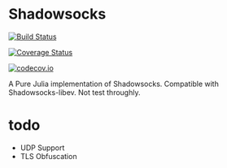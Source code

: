 # Shadowsocks

[![Build Status](https://travis-ci.org/imgk/Shadowsocks.jl.svg?branch=master)](https://travis-ci.org/imgk/Shadowsocks.jl)

[![Coverage Status](https://coveralls.io/repos/imgk/Shadowsocks.jl/badge.svg?branch=master&service=github)](https://coveralls.io/github/imgk/Shadowsocks.jl?branch=master)

[![codecov.io](http://codecov.io/github/imgk/Shadowsocks.jl/coverage.svg?branch=master)](http://codecov.io/github/imgk/Shadowsocks.jl?branch=master)


A Pure Julia implementation of Shadowsocks. Compatible with Shadowsocks-libev. Not test throughly.

# todo

* UDP Support
* TLS Obfuscation
